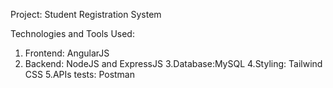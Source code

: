 Project: Student Registration System

Technologies and Tools Used:
1. Frontend: AngularJS
2. Backend: NodeJS and ExpressJS
3.Database:MySQL
4.Styling: Tailwind CSS
5.APIs tests: Postman
